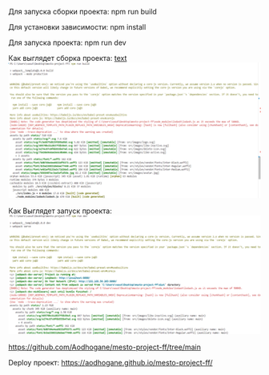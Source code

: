 Для запуска сборки проекта: npm run build

Для yстановки зависимости: npm install

Для запуска проекта: npm run dev 

Как выглядет сборка проекта:
[text](README.md) ![text](photo_for_vrtification/image.png)

Как Bыглядет запyск проекта:
![alt text](photo_for_vrtification/image1.png)

https://github.com/Aodhogane/mesto-project-ff/tree/main

Deploy проект:
https://aodhogane.github.io/mesto-project-ff/